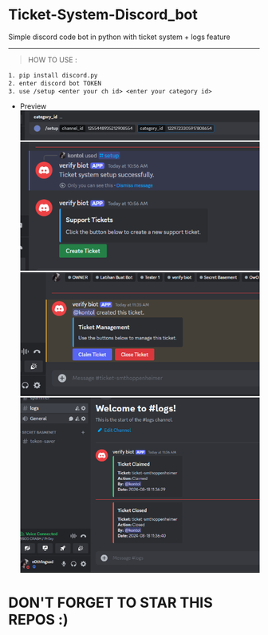 # Ticket-System-Discord_bot
Simple discord code bot in python with ticket system + logs feature

---
> HOW TO USE : </br>
```
1. pip install discord.py
2. enter discord bot TOKEN
3. use /setup <enter your ch id> <enter your category id>
```
- Preview</br>
![image img](/example1.png)</br>
![image img](/example.png)</br>
![image img](/example2.png)</br>
![image img](/example3.png)</br>

# DON'T FORGET TO STAR THIS REPOS :)
